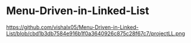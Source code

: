 # Menu-Driven-in-Linked-List

https://github.com/vishalx05/Menu-Driven-in-Linked-List/blob/cbd1b3db7584e916b1f0a3640926c875c28f67c7/projectLL.png
